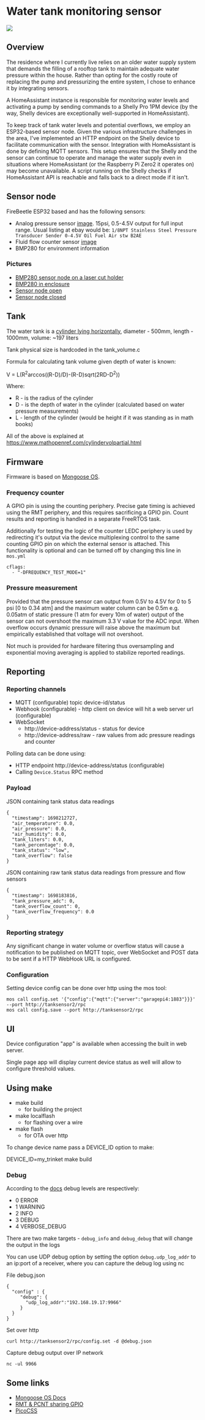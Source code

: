 # Water tank monitoring sensor

![](./docs/tank_animation.gif)

## Overview

The residence where I currently live relies on an older water supply system that demands the filling of a rooftop tank to maintain adequate water pressure within the house. Rather than opting for the costly route of replacing the pump and pressurizing the entire system, I chose to enhance it by integrating sensors.

A HomeAssistant instance is responsible for monitoring water levels and activating a pump by sending commands to a Shelly Pro 1PM device (by the way, Shelly devices are exceptionally well-supported in HomeAssistant).

To keep track of tank water levels and potential overflows, we employ an ESP32-based sensor node. Given the various infrastructure challenges in the area, I've implemented an HTTP endpoint on the Shelly device to facilitate communication with the sensor. Integration with HomeAssistant is done by defining MQTT sensors. This setup ensures that the Shelly and the sensor can continue to operate and manage the water supply even in situations where HomeAssistant (or the Raspberry Pi Zero2 it operates on) may become unavailable. A script running on the Shelly checks if HomeAssistant API is reachable and falls back to a direct mode if it isn't.

## Sensor node

FireBeetle ESP32 based and has the following sensors:
- Analog pressure sensor [image](docs/analog-pressure-sensor.jpg). 15psi, 0.5-4.5V output for full input range. Usual listing at ebay would be: `1/8NPT Stainless Steel Pressure Transducer Sender 0-4.5V Oil Fuel Air stw B2AE`
- Fluid flow counter sensor [image](docs/flow-counter-sensor.jpg)
- BMP280 for environment information

### Pictures

- [BMP280 sensor node on a laser cut holder](./docs/sensor-box/bmp280-holder.jpg)
- [BMP280 in enclosure](./docs/sensor-box/bmp280-encolsure.jpg)
- [Sensor node open](./docs/sensor-box/node-open.jpg)
- [Sensor node closed](./docs/sensor-box/node-closed.jpg)

## Tank

The water tank is a [cylinder lying horizontally](docs/cylinder-tank.png), diameter - 500mm, length - 1000mm, volume: ~197 liters

Tank physical size is hardcoded in the tank_volume.c

Formula for calculating tank volume given depth of water is known:

V = L(R<sup>2</sup>arccos((R-D)/D)-(R-D)sqrt(2RD-D<sup>2</sup>))

Where:
- R - is the radius of the cylinder
- D - is the depth of water in the cylinder (calculated based on water pressure measurements)
- L - length of the cylinder (would be height if it was standing as in math books)

All of the above is explained at https://www.mathopenref.com/cylindervolpartial.html

## Firmware

Firmware is based on [Mongoose OS](https://mongoose-os.com).

### Frequency counter

A GPIO pin is using the counting periphery. Precise gate timing is achieved using the RMT periphery, and this requires sacrificing a GPIO pin. Count results and reporting is handled in a separate FreeRTOS task.

Additionally for testing the logic of the counter LEDC periphery is used by redirecting it's output via the device multiplexing control to the same counting GPIO pin on which the external sensor is attached. This functionality is optional and can be turned off by changing this line in `mos.yml`

```
cflags:
  - "-DFREQUENCY_TEST_MODE=1"
```

### Pressure measurement

Provided that the pressure sensor can output from 0.5V to 4.5V for 0 to 5 psi [0 to 0.34 atm] and the maximum water column can be 0.5m e.g. 0.05atm of static pressure  (1 atm for every 10m of water) output of the sensor can not overshoot the maximum 3.3 V value for the ADC input. When overflow occurs dynamic pressure will raise above the maximum but empirically established that voltage will not overshoot.

Not much is provided for hardware filtering thus oversampling and exponential moving averaging is applied to stabilize reported readings.

## Reporting 
### Reporting channels

- MQTT (configurable) topic device-id/status
- Webhook (configurable) - http client on device will hit a web server url (configurable)
- WebSocket
  - http://device-address/status - status for device
  - http://device-address/raw - raw values from adc pressure readings and counter

Polling data can be done using:

- HTTP endpoint http://device-address/status (configurable)
- Calling `Device.Status` RPC method
### Payload

JSON containing tank status data readings

```
{
  "timestamp": 1698212727,
  "air_temperature": 0.0,
  "air_pressure": 0.0,
  "air_humidity": 0.0,
  "tank_liters": 0.0,
  "tank_percentage": 0.0,
  "tank_status": "low",
  "tank_overflow": false
}
```

JSON containing raw tank status data readings from pressure and flow sensors

```
{
  "timestamp": 1698183816,
  "tank_pressure_adc": 0,
  "tank_overflow_count": 0,
  "tank_overflow_frequency": 0.0
}
```

### Reporting strategy

Any significant change in water volume or overflow status will cause a notification to be published on MQTT topic, over WebSocket and POST data to be sent if a HTTP WebHook URL is configured.

### Configuration

Setting device config can be done over http using the mos tool:

```
mos call config.set '{"config":{"mqtt":{"server":"garagepi4:1883"}}}' --port http://tanksensor2/rpc
mos call config.save --port http://tanksensor2/rpc
```
## UI

Device configuration "app" is available when accessing the built in web server.

Single page app will display current device status as well will allow to configure threshold values. 

## Using make

- make build 
    - for building the project
- make localflash 
    - for flashing over a wire
- make flash
    - for OTA over http

To change device name pass a DEVICE_ID option to make:

DEVICE_ID=my_trinket make build

### Debug

According to the [docs](https://mongoose-os.com/docs/mongoose-os/userguide/debug.md) debug levels are respectively:

- 0 ERROR
- 1 WARNING
- 2 INFO
- 3 DEBUG
- 4 VERBOSE_DEBUG

There are two make targets - `debug_info` and `debug_debug` that will change the output in the logs 

You can use UDP debug option by setting the option `debug.udp_log_addr` to an ip:port of a receiver, where you can capture
the debug log using nc

File debug.json
```
{
  "config" : {
     "debug": {
       "udp_log_addr":"192.168.19.17:9966"
     }
  }
}
```

Set over http
```
curl http://tanksensor2/rpc/config.set -d @debug.json
```

Capture debug output over IP network
```
nc -ul 9966
```

## Some links

- [Mongoose OS Docs](https://mongoose-os.com/docs/)
- [RMT & PCNT sharing GPIO](https://www.esp32.com/viewtopic.php?f=13&t=4953)
- [PicoCSS](https://picocss.com)